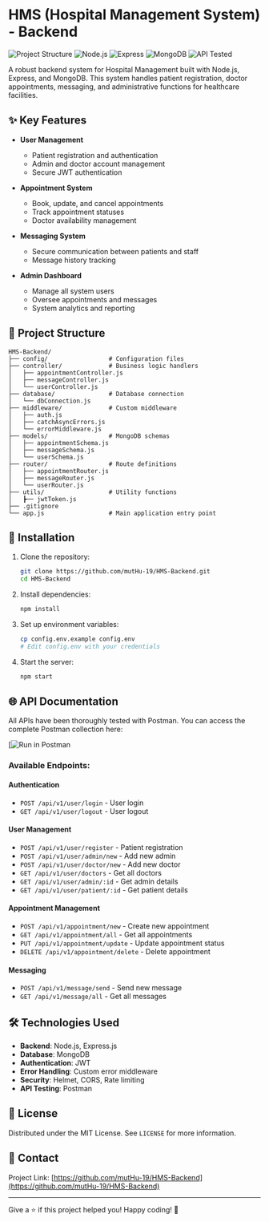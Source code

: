 # HMS (Hospital Management System) - Backend

![Project Structure](https://img.shields.io/badge/Structure-Organized-brightgreen)
![Node.js](https://img.shields.io/badge/Node.js-18.x-green)
![Express](https://img.shields.io/badge/Express-4.x-lightgrey)
![MongoDB](https://img.shields.io/badge/MongoDB-5.x-green)
![API Tested](https://img.shields.io/badge/API-Tested%20with%20Postman-blue)

A robust backend system for Hospital Management built with Node.js, Express, and MongoDB. This system handles patient registration, doctor appointments, messaging, and administrative functions for healthcare facilities.

## ✨ Key Features

- **User Management**
  - Patient registration and authentication
  - Admin and doctor account management
  - Secure JWT authentication

- **Appointment System**
  - Book, update, and cancel appointments
  - Track appointment statuses
  - Doctor availability management

- **Messaging System**
  - Secure communication between patients and staff
  - Message history tracking

- **Admin Dashboard**
  - Manage all system users
  - Oversee appointments and messages
  - System analytics and reporting

## 🚀 Project Structure

```
HMS-Backend/
├── config/                 # Configuration files
├── controller/             # Business logic handlers
│   ├── appointmentController.js
│   ├── messageController.js
│   └── userController.js
├── database/               # Database connection
│   └── dbConnection.js
├── middleware/             # Custom middleware
│   ├── auth.js
│   ├── catchAsyncErrors.js
│   └── errorMiddleware.js
├── models/                 # MongoDB schemas
│   ├── appointmentSchema.js
│   ├── messageSchema.js
│   └── userSchema.js
├── router/                 # Route definitions
│   ├── appointmentRouter.js
│   ├── messageRouter.js
│   └── userRouter.js
├── utils/                  # Utility functions
│   ┣── jwtToken.js
├── .gitignore
└── app.js                  # Main application entry point
```

## 🔧 Installation

1. Clone the repository:
   ```bash
   git clone https://github.com/mutHu-19/HMS-Backend.git
   cd HMS-Backend
   ```

2. Install dependencies:
   ```bash
   npm install
   ```

3. Set up environment variables:
   ```bash
   cp config.env.example config.env
   # Edit config.env with your credentials
   ```

4. Start the server:
   ```bash
   npm start
   ```

## 🌐 API Documentation

All APIs have been thoroughly tested with Postman. You can access the complete Postman collection here:

[![Run in Postman](https://.postman.co/workspace/API-postman-certificate~41201e66-d4f2-49af-ad92-4149c6f03e20/collection/40552469-38dae73c-5639-4269-8474-e81290f6ab2c?action=share&creator=40552469)

### Available Endpoints:

#### Authentication
- `POST /api/v1/user/login` - User login
- `GET /api/v1/user/logout` - User logout

#### User Management
- `POST /api/v1/user/register` - Patient registration
- `POST /api/v1/user/admin/new` - Add new admin
- `POST /api/v1/user/doctor/new` - Add new doctor
- `GET /api/v1/user/doctors` - Get all doctors
- `GET /api/v1/user/admin/:id` - Get admin details
- `GET /api/v1/user/patient/:id` - Get patient details

#### Appointment Management
- `POST /api/v1/appointment/new` - Create new appointment
- `GET /api/v1/appointment/all` - Get all appointments
- `PUT /api/v1/appointment/update` - Update appointment status
- `DELETE /api/v1/appointment/delete` - Delete appointment

#### Messaging
- `POST /api/v1/message/send` - Send new message
- `GET /api/v1/message/all` - Get all messages

## 🛠️ Technologies Used

- **Backend**: Node.js, Express.js
- **Database**: MongoDB
- **Authentication**: JWT
- **Error Handling**: Custom error middleware
- **Security**: Helmet, CORS, Rate limiting
- **API Testing**: Postman

## 📄 License

Distributed under the MIT License. See `LICENSE` for more information.

## 📧 Contact

Project Link: [https://github.com/mutHu-19/HMS-Backend](https://github.com/mutHu-19/HMS-Backend)

---

Give a ⭐️ if this project helped you! Happy coding! 🚀
